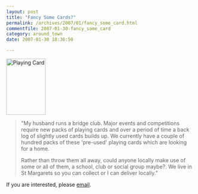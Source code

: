 ```yaml
---
layout: post
title: "Fancy Some Cards?"
permalink: /archives/2007/01/fancy_some_card.html
commentfile: 2007-01-30-fancy_some_card
category: around_town
date: 2007-01-30 18:36:50

---
```


<a href="/assets/images/2007/cards.jpg"><img src="/assets/images/2007/cards-thumb.jpg" width="105" height="150" alt="Playing Card" class="photo right" /></a>

> "My husband runs a bridge club. Major events and competitions require new packs of playing cards and over a period of time a back log of slightly used cards builds up. We currently have a couple of hundred packs of these 'pre-used' playing cards which are looking for a home.
> 
>  Rather than throw them all away, could anyone locally make use of some or all of them, a school, club or social group maybe?. We live in St Margarets so you can collect or I can deliver locally."
> 
 If you are interested, please [email](mailto:macn05@dial.pipex.com).
